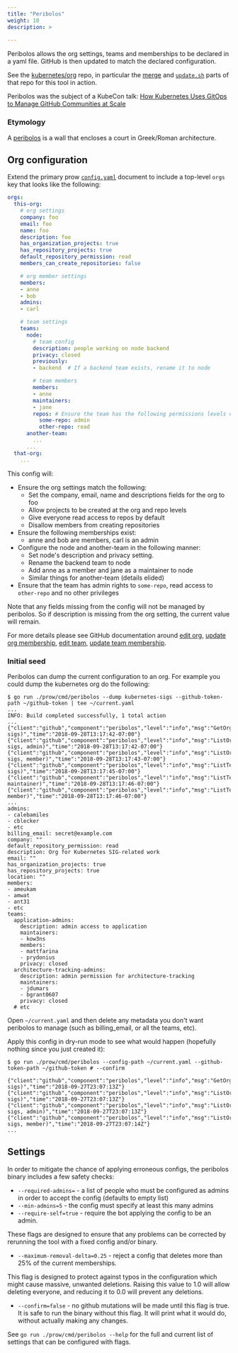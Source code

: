```yaml
---
title: "Peribolos"
weight: 10
description: >
  
---
```


Peribolos allows the org settings, teams and memberships to be declared in a yaml file. GitHub is then updated to match the declared configuration.

See the [kubernetes/org] repo, in particular the [merge] and [`update.sh`] parts of that repo for this tool in action.

Peribolos was the subject of a KubeCon talk: [How Kubernetes Uses GitOps to Manage GitHub Communities at Scale][kubecon talk]

### Etymology

A [peribolos] is a wall that encloses a court in Greek/Roman architecture.

## Org configuration

Extend the primary prow [`config.yaml`] document to include a top-level `orgs` key that looks like the following:

```yaml
orgs:
  this-org:
    # org settings
    company: foo
    email: foo
    name: foo
    description: foo
    has_organization_projects: true
    has_repository_projects: true
    default_repository_permission: read
    members_can_create_repositories: false

    # org member settings
    members:
    - anne
    - bob
    admins:
    - carl

    # team settings
    teams:
      node:
        # team config
        description: people working on node backend
        privacy: closed
        previously:
        - backend  # If a backend team exists, rename it to node

        # team members
        members:
        - anne
        maintainers:
        - jane
        repos: # Ensure the team has the following permissions levels on repos in the org
          some-repo: admin
          other-repo: read
      another-team:
        ...
      ...
  that-org:
    ...
```

This config will:

* Ensure the org settings match the following:
  * Set the company, email, name and descriptions fields for the org to foo
  * Allow projects to be created at the org and repo levels
  * Give everyone read access to repos by default
  * Disallow members from creating repositories
* Ensure the following memberships exist:
  * anne and bob are members, carl is an admin
* Configure the node and another-team in the following manner:
  * Set node's description and privacy setting.
  * Rename the backend team to node
  * Add anne as a member and jane as a maintainer to node
  * Similar things for another-team (details elided)
* Ensure that the team has admin rights to `some-repo`, read access to `other-repo` and no other privileges

Note that any fields missing from the config will not be managed by peribolos. So if description is missing from the org setting, the current value will remain.

For more details please see GitHub documentation around [edit org], [update org membership], [edit team], [update team membership].

### Initial seed

Peribolos can dump the current configuration to an org. For example you could dump the kubernetes org do the following:

```console
$ go run ./prow/cmd/peribolos --dump kubernetes-sigs --github-token-path ~/github-token | tee ~/current.yaml
...
INFO: Build completed successfully, 1 total action
...
{"client":"github","component":"peribolos","level":"info","msg":"GetOrg(kubernetes-sigs)","time":"2018-09-28T13:17:42-07:00"}
{"client":"github","component":"peribolos","level":"info","msg":"ListOrgMembers(kubernetes-sigs, admin)","time":"2018-09-28T13:17:42-07:00"}
{"client":"github","component":"peribolos","level":"info","msg":"ListOrgMembers(kubernetes-sigs, member)","time":"2018-09-28T13:17:43-07:00"}
{"client":"github","component":"peribolos","level":"info","msg":"ListTeams(kubernetes-sigs)","time":"2018-09-28T13:17:45-07:00"}
{"client":"github","component":"peribolos","level":"info","msg":"ListTeamMembers(2671356, maintainer)","time":"2018-09-28T13:17:46-07:00"}
{"client":"github","component":"peribolos","level":"info","msg":"ListTeamMembers(2671356, member)","time":"2018-09-28T13:17:46-07:00"}
...
admins:
- calebamiles
- cblecker
- etc
billing_email: secret@example.com
company: ""
default_repository_permission: read
description: Org for Kubernetes SIG-related work
email: ""
has_organization_projects: true
has_repository_projects: true
location: ""
members:
- ameukam
- amwat
- ant31
- etc
teams:
  application-admins:
    description: admin access to application
    maintainers:
    - kow3ns
    members:
    - mattfarina
    - prydonius
    privacy: closed
  architecture-tracking-admins:
    description: admin permission for architecture-tracking
    maintainers:
    - jdumars
    - bgrant0607
    privacy: closed
  # etc
```

Open `~/current.yaml` and then delete any metadata you don't want peribolos to manage (such as billing_email, or all the teams, etc).

Apply this config in dry-run mode to see what would happen (hopefully nothing since you just created it):

```console
$ go run ./prow/cmd/peribolos --config-path ~/current.yaml --github-token-path ~/github-token # --confirm

{"client":"github","component":"peribolos","level":"info","msg":"GetOrg(kubernetes-sigs)","time":"2018-09-27T23:07:13Z"}
{"client":"github","component":"peribolos","level":"info","msg":"ListOrgInvitations(kubernetes-sigs)","time":"2018-09-27T23:07:13Z"}
{"client":"github","component":"peribolos","level":"info","msg":"ListOrgMembers(kubernetes-sigs, admin)","time":"2018-09-27T23:07:13Z"}
{"client":"github","component":"peribolos","level":"info","msg":"ListOrgMembers(kubernetes-sigs, member)","time":"2018-09-27T23:07:14Z"}
...
```

## Settings

In order to mitigate the chance of applying erroneous configs, the peribolos binary includes a few safety checks:

* `--required-admins=` - a list of people who must be configured as admins in order to accept the config (defaults to empty list)
* `--min-admins=5` - the config must specify at least this many admins
* `--require-self=true` - require the bot applying the config to be an admin.

These flags are designed to ensure that any problems can be corrected by rerunning the tool with a fixed config and/or binary.

* `--maximum-removal-delta=0.25` - reject a config that deletes more than 25% of the current memberships.

This flag is designed to protect against typos in the configuration which might cause massive, unwanted deletions. Raising this value to 1.0 will allow deleting everyone, and reducing it to 0.0 will prevent any deletions.

* `--confirm=false` - no github mutations will be made until this flag is true. It is safe to run the binary without this flag. It will print what it would do, without actually making any changes.

See `go run ./prow/cmd/peribolos --help` for the full and current list of settings that can be configured with flags.

[`config.yaml`]: https://github.com/kubernetes/test-infra/tree/master/config/prow/config.yaml
[edit team]: https://developer.github.com/v3/teams/#edit-team
[edit org]: https://developer.github.com/v3/orgs/#edit-an-organization
[peribolos]: https://en.wikipedia.org/wiki/Peribolos
[update org membership]: https://developer.github.com/v3/orgs/members/#add-or-update-organization-membership
[update team membership]: https://developer.github.com/v3/teams/members/#add-or-update-team-membership
[merge]: https://github.com/kubernetes/org/tree/master/cmd/merge
[kubernetes/org]: https://github.com/kubernetes/org
[`update.sh`]: https://github.com/kubernetes/org/blob/master/admin/update.sh
[kubecon talk]: https://www.youtube.com/watch?v=te3Xj2zr1Co
